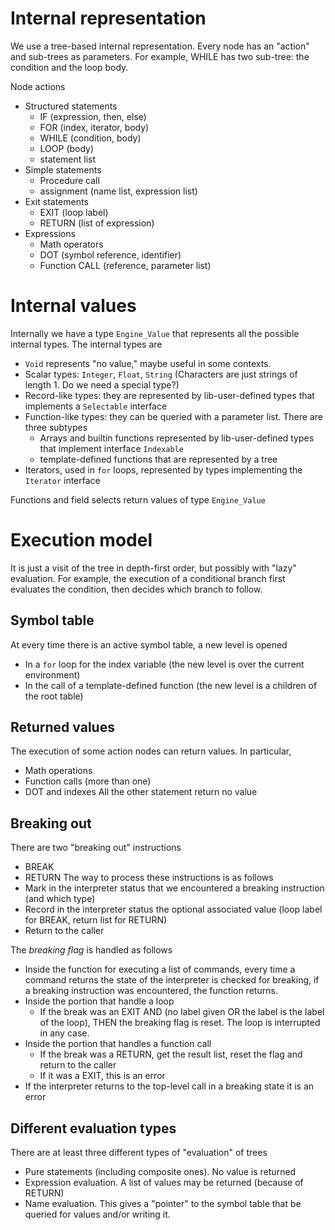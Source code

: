 # Internal representation
We use a tree-based internal representation.  Every node has an "action" and sub-trees as parameters.  For example, WHILE has two sub-tree: the condition and the loop body. 

Node actions
* Structured statements
   * IF  (expression, then, else)
   * FOR  (index, iterator, body)
   * WHILE (condition, body)
   * LOOP (body)
   * statement list
* Simple statements
   * Procedure call
   * assignment (name list, expression list)
* Exit statements
   * EXIT (loop label)
   * RETURN (list of expression)
* Expressions
   * Math operators
   * DOT (symbol reference, identifier)
   * Function CALL (reference, parameter list)

# Internal values

Internally we have a type `Engine_Value` that represents all the possible internal types.  The internal types are

* `Void` represents "no value," maybe useful in some contexts.
* Scalar types: `Integer`, `Float`, `String` (Characters are just strings of length 1.  Do we need a special type?)
* Record-like types: they are represented by lib-user-defined types that implements a `Selectable` interface
* Function-like types: they can be queried with a parameter list.  There are three subtypes
   * Arrays and builtin functions represented by lib-user-defined types that implement interface `Indexable`
   * template-defined functions that are represented by a tree
* Iterators, used in `for` loops, represented by types implementing the `Iterator` interface

Functions and field selects return values of type `Engine_Value`

# Execution model 

It is just a visit of the tree in depth-first order, but possibly with "lazy" evaluation.  For example, the execution of a conditional branch first evaluates the  condition, then decides which branch to follow.

## Symbol table
At every time there is an active symbol table, a new level is opened
* In a `for` loop for the index variable (the new level is over the current environment)
* In the call of a template-defined function (the new level is a children of the root table)

## Returned values
The execution of some action nodes can return values.  In particular,
* Math operations
* Function calls (more than one)
* DOT and indexes
All the other statement return no value

## Breaking out
There are two "breaking out" instructions
* BREAK
* RETURN
The way to process these instructions is as follows
* Mark in the interpreter status that we encountered a breaking instruction (and which type)
* Record in the interpreter status the optional associated value (loop label for BREAK, return list for RETURN)
* Return to the caller

The *breaking flag* is handled as follows
* Inside the function for executing a list of commands, every time a command returns the state of the interpreter is checked for breaking, if a breaking instruction was encountered, the function returns.
* Inside the portion that handle a loop
    * If the break was an EXIT AND (no label given OR the label is the label of the loop), THEN the breaking flag is reset. The loop is interrupted in any case.  
* Inside the portion that handles a function call
    * If the break was a RETURN, get the result list, reset the flag and return to the caller
    * If it was a EXIT, this is an error
* If the interpreter returns to the top-level call in a breaking state it is an error

## Different evaluation types

There are at least three different types of "evaluation" of trees
* Pure statements (including composite ones). No value is returned
* Expression evaluation.  A list of values may be returned (because of RETURN)
* Name evaluation.  This gives a "pointer" to the symbol table that be queried for values and/or writing it.
   

    
